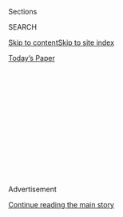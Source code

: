 <div id="app">

<div>

<div>

<div>

<div class="NYTAppHideMasthead css-1q2w90k e1suatyy0">

<div class="section css-ui9rw0 e1suatyy2">

<div class="css-eph4ug er09x8g0">

<div class="css-6n7j50">

</div>

<span class="css-1dv1kvn">Sections</span>

<div class="css-10488qs">

<span class="css-1dv1kvn">SEARCH</span>

</div>

[Skip to content](#site-content)[Skip to site
index](#site-index)

</div>

<div class="css-10698na e1huz5gh0">

</div>

</div>

<div id="masthead-bar-one" class="section hasLinks css-15hmgas e1csuq9d3">

<div class="css-uqyvli e1csuq9d0">

</div>

<div class="css-1uqjmks e1csuq9d1">

</div>

<div class="css-9e9ivx">

[](https://myaccount.nytimes3xbfgragh.onion/auth/login?response_type=cookie&client_id=vi)

</div>

<div class="css-1bvtpon e1csuq9d2">

[Today’s
Paper](https://www.nytimes3xbfgragh.onion/section/todayspaper)

</div>

</div>

</div>

</div>

<div data-aria-hidden="false">

<div id="site-content" data-role="main">

<div>

<div class="css-1aor85t" style="opacity:0.000000001;z-index:-1;visibility:hidden">

<div class="css-1hqnpie">

<div class="css-epjblv">

<span class="css-17xtcya">[Opinion](/section/opinion)</span><span class="css-x15j1o">|</span><span class="css-fwqvlz">Ordering
Five Million Deaths
Online</span>

</div>

<div class="css-k008qs">

<div class="css-1iwv8en">

<span class="css-18z7m18"></span>

<div>

</div>

</div>

<span class="css-1n6z4y">https://nyti.ms/2EkMS0r</span>

<div class="css-1705lsu">

<div class="css-4xjgmj">

<div class="css-4skfbu" data-role="toolbar" data-aria-label="Social Media Share buttons, Save button, and Comments Panel with current comment count" data-testid="share-tools">

  - 
  - 
  - 
  - 
    
    <div class="css-6n7j50">
    
    </div>

  - 

</div>

</div>

</div>

</div>

</div>

</div>

<div class="css-13pd83m">

</div>

<div id="top-wrapper" class="css-1sy8kpn">

<div id="top-slug" class="css-l9onyx">

Advertisement

</div>

[Continue reading the main
story](#after-top)

<div class="ad top-wrapper" style="text-align:center;height:100%;display:block;min-height:250px">

<div id="top" class="place-ad" data-position="top" data-size-key="top">

</div>

</div>

<div id="after-top">

</div>

</div>

<div id="sponsor-wrapper" class="css-1hyfx7x">

<div id="sponsor-slug" class="css-19vbshk">

Supported by

</div>

[Continue reading the main
story](#after-sponsor)

<div id="sponsor" class="ad sponsor-wrapper" style="text-align:center;height:100%;display:block">

</div>

<div id="after-sponsor">

</div>

</div>

<div class="css-v5btjw etb61u70">

<div class="css-v05ibm etb61u71">

[Opinion](/section/opinion)

</div>

</div>

<div class="css-1vkm6nb ehdk2mb0">

# Ordering Five Million Deaths Online

</div>

<div class="css-xt80pu e12qa4dv0">

<div class="css-18e8msd">

<div class="css-vp77d3 epjyd6m0">

<div class="css-1p10dcb ey68jwv0" data-aria-hidden="true">

[![Richard A.
Friedman](https://static01.graylady3jvrrxbe.onion/images/2015/03/16/opinion/Friedman-Richard-circular/Friedman-Richard-circular-thumbLarge-v4.jpg
"Richard A. Friedman")](http://www.nytimes3xbfgragh.onion/column/richard-a-friedman)

</div>

<div class="css-1baulvz">

By [<span class="css-1baulvz last-byline" itemprop="name">Richard A.
Friedman</span>](http://www.nytimes3xbfgragh.onion/column/richard-a-friedman)

<div class="css-8atqhb">

Dr. Friedman is a contributing opinion writer and the director of the
psychopharmacology clinic at the Weill Cornell Medical College.

</div>

</div>

</div>

  - April 4,
    2018

  - 
    
    <div class="css-4xjgmj">
    
    <div class="css-d8bdto" data-role="toolbar" data-aria-label="Social Media Share buttons, Save button, and Comments Panel with current comment count" data-testid="share-tools">
    
      - 
      - 
      - 
      - 
        
        <div class="css-6n7j50">
        
        </div>
    
      - 
    
    </div>
    
    </div>

</div>

</div>

<div class="css-79elbk" data-testid="photoviewer-wrapper">

<div class="css-z3e15g" data-testid="photoviewer-wrapper-hidden">

</div>

<div class="css-1a48zt4 ehw59r15" data-testid="photoviewer-children">

![<span class="css-16f3y1r e13ogyst0" data-aria-hidden="true">Bags of
heroin, some laced with fentanyl, were displayed at a news conference
after a major drug bust in New York in
2016.</span><span class="css-cnj6d5 e1z0qqy90" itemprop="copyrightHolder"><span class="css-1ly73wi e1tej78p0">Credit...</span><span><span>Drew
Angerer/Getty
Images</span></span></span>](https://static01.graylady3jvrrxbe.onion/images/2018/04/05/opinion/05friedman/05friedman-articleLarge.jpg?quality=75&auto=webp&disable=upscale)

</div>

</div>

<div class="section meteredContent css-1r7ky0e" name="articleBody" itemprop="articleBody">

<div class="css-1fanzo5 StoryBodyCompanionColumn">

<div class="css-53u6y8">

Medicare officials have announced plans to [crack down on
prescriptions](https://www.nytimes3xbfgragh.onion/2018/03/27/health/opioids-medicare-limits.html)
for opioids in an attempt to limit their use and thus their damage. But
making it harder for people to get pain medication legally will most
likely drive many to seek relief from far more dangerous and superpotent
synthetic opioids. And they are surprisingly easy to obtain.

Recently, out of curiosity, I typed into Google the terms “synthetic
opioid and Chinese pharmacy.” Within minutes, I found a website where I
could purchase the synthetic opioid carfentanil. For just $750, I could
buy 100 grams of the drug, which would be shipped to me “overnight by
discreet courier.”

Carfentanil is 100 times more potent than fentanyl, another synthetic
opioid that has already hit the streets, and 10,000 times more powerful
than morphine. This drug is typically used to sedate large animals, like
elephants. It is so dangerous that when veterinarians administer it,
they wear gloves and face masks to avoid exposure.

</div>

</div>

<div class="css-79elbk" data-testid="photoviewer-wrapper">

<div class="css-z3e15g" data-testid="photoviewer-wrapper-hidden">

</div>

<div class="css-1a48zt4 ehw59r15" data-testid="photoviewer-children">

![<span class="css-16f3y1r e13ogyst0" data-aria-hidden="true">A woman is
comforted by her sister as she holds a picture of her son, who died from
an accidental overdose of carfentanil. She was attending an event in
Washington, D.C., held to draw attention to the opioid
crisis.</span><span class="css-cnj6d5 e1z0qqy90" itemprop="copyrightHolder"><span class="css-1ly73wi e1tej78p0">Credit...</span><span>Alex
Wong/Getty
Images</span></span>](https://static01.graylady3jvrrxbe.onion/images/2018/04/05/opinion/05friedman2/05friedman2-articleLarge.jpg?quality=75&auto=webp&disable=upscale)

</div>

</div>

<div class="css-1fanzo5 StoryBodyCompanionColumn">

<div class="css-53u6y8">

Fentanyl is scary enough. [A dose of two
milligrams](http://www.sciencemag.org/news/2017/03/underground-labs-china-are-devising-potent-new-opiates-faster-authorities-can-respond)
— a few grains of the substance — can be fatal. But with carfentanil,
0.02 milligrams — hardly more than a speck of dust — could be enough to
kill a person. That means that for $750, I could in theory purchase
enough carfentanil for five million fatal overdoses.

</div>

</div>

<div class="css-1fanzo5 StoryBodyCompanionColumn">

<div class="css-53u6y8">

Americans are by far the [largest consumers of the world’s natural and
synthetic
opioids](https://www.washingtonpost.com/news/wonk/wp/2017/03/15/americans-use-far-more-opioids-than-anyone-else-in-the-world/?utm_term=.3023fbdd455f),
and [116 of us are dying every
day](https://www.cdc.gov/drugoverdose/data/statedeaths.html) as a
result. Carfentanil could unleash a wave of mortality that would dwarf
these numbers.

The drug naloxone, which can reverse prescription opioid and heroin
overdoses, [may not be effective against potent
synthetics](http://www.nejm.org/doi/full/10.1056/NEJMsr1706626#article_references).
So there may be no way to stop these new opioids from killing people.

We are just beginning to see the leading edge of the synthetic opioid
epidemic. For example, in Ohio, [fentanyl-related
deaths](http://www.news-herald.com/article/HR/20170207/NEWS/170209584)
surged from 75 in 2012 to 1,155 in 2015. Although synthetic opioids are
relatively easy to make in back-alley labs, a majority of them are
coming illegally into the United States from China, where the chemical
and pharmaceutical industries are poorly regulated.

China is the world’s largest exporter of active pharmaceutical
ingredients, with more than 160,000 chemical companies [operating
legally and
illegally](https://www.uscc.gov/sites/default/files/Research/USCC%20Staff%20Report_Fentanyl-China%E2%80%99s%20Deadly%20Export%20to%20the%20United%20States020117.pdf).
President Trump, who is not afraid to flex his muscles, should apply a
stiff tariff on all Chinese pharmaceuticals to encourage the government
to crack down on the production of illegal drugs.

</div>

</div>

<div class="css-1fanzo5 StoryBodyCompanionColumn">

<div class="css-53u6y8">

It will be hard, if not impossible, to shut down the supply, but we have
to try.

On the demand side, we can do things to try to prevent addiction. But
the new Medicare guidelines, which cover disabled individuals and those
65 and older, would only make things worse.

They would deny coverage to any patient taking more than 90 milligrams
of morphine or the pharmacologic equivalent daily for more than seven
days, except for those with cancer or in hospice (an exemption from this
guideline is possible but burdensome). The Centers for Medicare and
Medicaid Services estimate that some 1.6 million Medicare beneficiaries
are prescribed opioids that meet or exceed this arbitrary threshold, so
the change, if it goes into effect as planned next January, will
suddenly put a very large number of people at risk of severe opioid
withdrawal and the return of pain and suffering. This could well drive
many of them to synthetic opioids.

Instead, we need a rational drug policy both to rein in the excessive
prescribing of opioids and to help the people who are already dependent
on them.

First, we need a national prescription database. The state-level
databases that we have now are not enough. They allow clinicians to
identify patients who “doctor shop” and are high consumers of opioids,
but patients can still fill their prescriptions in nearby states, and no
one is the wiser.

We also have to deal with doctors who contribute to the epidemic. The
Drug Enforcement Administration, using that national prescription
database, should identify clinicians, particularly those who aren’t pain
specialists, who are outliers in their opioid prescribing patterns,
review their treatments and clamp down on inappropriate and excessive
prescribing.

This is tricky; we do not want to discourage doctors from adequately
treating pain out of fear of legal sanction. But those who adhere to
current standards of care should have little to fear.

</div>

</div>

<div class="css-1fanzo5 StoryBodyCompanionColumn">

<div class="css-53u6y8">

Finally, reasonable drug policy has to take account of the fact that
opioid-dependent individuals have different levels of tolerance, which
means there cannot be a one-size-fits-all guideline, like the Medicare
proposal, to limit prescribing.

To be sure, there is solid evidence that nonopioid treatments are safer
and just as effective as opioids for certain types of chronic pain — and
it’s critical that we improve pain education for all health care
professionals so this becomes common knowledge.

But for those who are dependent on opioids, doctors must have the
ability to adjust treatment to the neurobiological and clinical reality.
The fact is that an opioid-dependent brain requires considerable time to
adapt to any change in treatment.

Any opioid policy that ignores this will not just throw an untold number
of people into withdrawal and misery; it could well unleash a synthetic
opioid epidemic of staggering lethality.

</div>

</div>

</div>

<div>

</div>

<div>

</div>

<div>

</div>

<div>

<div id="bottom-wrapper" class="css-1ede5it">

<div id="bottom-slug" class="css-l9onyx">

Advertisement

</div>

[Continue reading the main
story](#after-bottom)

<div id="bottom" class="ad bottom-wrapper" style="text-align:center;height:100%;display:block;min-height:90px">

</div>

<div id="after-bottom">

</div>

</div>

</div>

</div>

</div>

## Site Index

<div>

</div>

## Site Information Navigation

  - [© <span>2020</span> <span>The New York Times
    Company</span>](https://help.nytimes3xbfgragh.onion/hc/en-us/articles/115014792127-Copyright-notice)

<!-- end list -->

  - [NYTCo](https://www.nytco.com/)
  - [Contact
    Us](https://help.nytimes3xbfgragh.onion/hc/en-us/articles/115015385887-Contact-Us)
  - [Work with us](https://www.nytco.com/careers/)
  - [Advertise](https://nytmediakit.com/)
  - [T Brand Studio](http://www.tbrandstudio.com/)
  - [Your Ad
    Choices](https://www.nytimes3xbfgragh.onion/privacy/cookie-policy#how-do-i-manage-trackers)
  - [Privacy](https://www.nytimes3xbfgragh.onion/privacy)
  - [Terms of
    Service](https://help.nytimes3xbfgragh.onion/hc/en-us/articles/115014893428-Terms-of-service)
  - [Terms of
    Sale](https://help.nytimes3xbfgragh.onion/hc/en-us/articles/115014893968-Terms-of-sale)
  - [Site
    Map](https://spiderbites.nytimes3xbfgragh.onion)
  - [Help](https://help.nytimes3xbfgragh.onion/hc/en-us)
  - [Subscriptions](https://www.nytimes3xbfgragh.onion/subscription?campaignId=37WXW)

</div>

</div>

</div>

</div>
